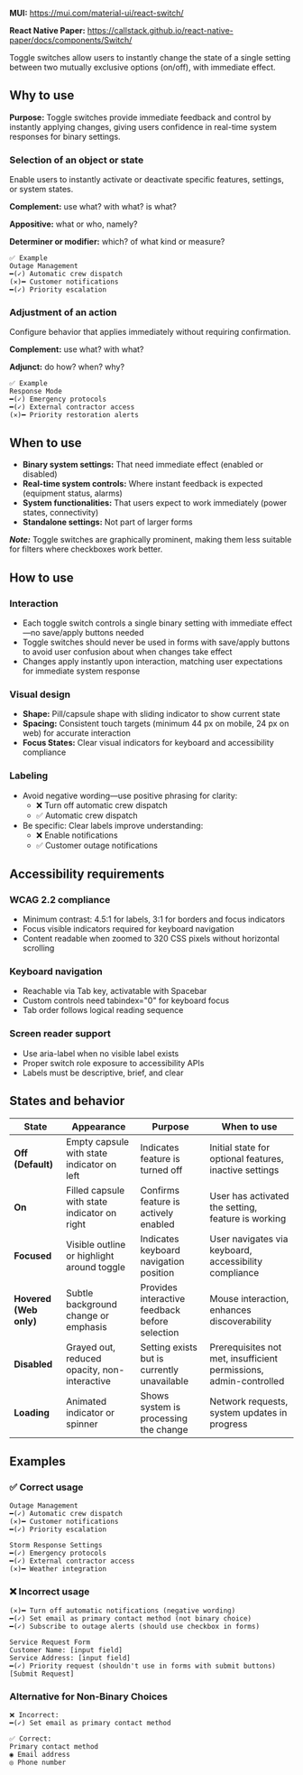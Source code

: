 **MUI:** https://mui.com/material-ui/react-switch/

**React Native Paper:** https://callstack.github.io/react-native-paper/docs/components/Switch/

Toggle switches allow users to instantly change the state of a single setting between two mutually exclusive options (on/off), with immediate effect.

## Why to use

**Purpose:** Toggle switches provide immediate feedback and control by instantly applying changes, giving users confidence in real-time system responses for binary settings.

### Selection of an object or state

Enable users to instantly activate or deactivate specific features, settings, or system states.

**Complement:** use what? with what? is what?

**Appositive:** what or who, namely?

**Determiner or modifier:** which? of what kind or measure?

```
✅ Example
Outage Management
━(✓) Automatic crew dispatch
(✕)━ Customer notifications
━(✓) Priority escalation
```

### Adjustment of an action

Configure behavior that applies immediately without requiring confirmation.

**Complement:** use what? with what?

**Adjunct:** do how? when? why?

```
✅ Example
Response Mode
━(✓) Emergency protocols
━(✓) External contractor access
(✕)━ Priority restoration alerts
```

## When to use
- **Binary system settings:** That need immediate effect (enabled or disabled)
- **Real-time system controls:** Where instant feedback is expected (equipment status, alarms)
- **System functionalities:** That users expect to work immediately (power states, connectivity)
- **Standalone settings:** Not part of larger forms

***Note:*** Toggle switches are graphically prominent, making them less suitable for filters where checkboxes work better.

## How to use
### Interaction
- Each toggle switch controls a single binary setting with immediate effect—no save/apply buttons needed
- Toggle switches should never be used in forms with save/apply buttons to avoid user confusion about when changes take effect
- Changes apply instantly upon interaction, matching user expectations for immediate system response

### Visual design
- **Shape:** Pill/capsule shape with sliding indicator to show current state
- **Spacing:** Consistent touch targets (minimum 44 px on mobile, 24 px on web) for accurate interaction
- **Focus States:** Clear visual indicators for keyboard and accessibility compliance

### Labeling
- Avoid negative wording—use positive phrasing for clarity:
  - ❌ Turn off automatic crew dispatch
  - ✅ Automatic crew dispatch
- Be specific: Clear labels improve understanding:
  - ❌ Enable notifications
  - ✅ Customer outage notifications

## Accessibility requirements

### WCAG 2.2 compliance
- Minimum contrast: 4.5:1 for labels, 3:1 for borders and focus indicators
- Focus visible indicators required for keyboard navigation
- Content readable when zoomed to 320 CSS pixels without horizontal scrolling

### Keyboard navigation
- Reachable via Tab key, activatable with Spacebar
- Custom controls need tabindex="0" for keyboard focus
- Tab order follows logical reading sequence

### Screen reader support
- Use aria-label when no visible label exists
- Proper switch role exposure to accessibility APIs
- Labels must be descriptive, brief, and clear

## States and behavior
| State | Appearance | Purpose | When to use |
|-------|------------|---------|-------------|
| **Off (Default)** | Empty capsule with state indicator on left | Indicates feature is turned off | Initial state for optional features, inactive settings |
| **On** | Filled capsule with state indicator on right | Confirms feature is actively enabled | User has activated the setting, feature is working |
| **Focused** | Visible outline or highlight around toggle | Indicates keyboard navigation position | User navigates via keyboard, accessibility compliance |
| **Hovered (Web only)** | Subtle background change or emphasis | Provides interactive feedback before selection | Mouse interaction, enhances discoverability |
| **Disabled** | Grayed out, reduced opacity, non-interactive | Setting exists but is currently unavailable | Prerequisites not met, insufficient permissions, admin-controlled |
| **Loading** | Animated indicator or spinner | Shows system is processing the change | Network requests, system updates in progress |

## Examples
### ✅ Correct usage

```
Outage Management
━(✓) Automatic crew dispatch
(✕)━ Customer notifications
━(✓) Priority escalation

Storm Response Settings  
━(✓) Emergency protocols
━(✓) External contractor access
(✕)━ Weather integration
```

### ❌ Incorrect usage

```
(✕)━ Turn off automatic notifications (negative wording)
━(✓) Set email as primary contact method (not binary choice)
━(✓) Subscribe to outage alerts (should use checkbox in forms)

Service Request Form
Customer Name: [input field]
Service Address: [input field]
━(✓) Priority request (shouldn't use in forms with submit buttons)
[Submit Request]
```

### Alternative for Non-Binary Choices

```
❌ Incorrect:
━(✓) Set email as primary contact method

✅ Correct:
Primary contact method
◉ Email address
◎ Phone number
```
